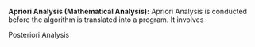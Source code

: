 **Apriori Analysis (Mathematical Analysis):** Apriori Analysis is conducted before the algorithm is translated into a program. It involves 


Posteriori Analysis